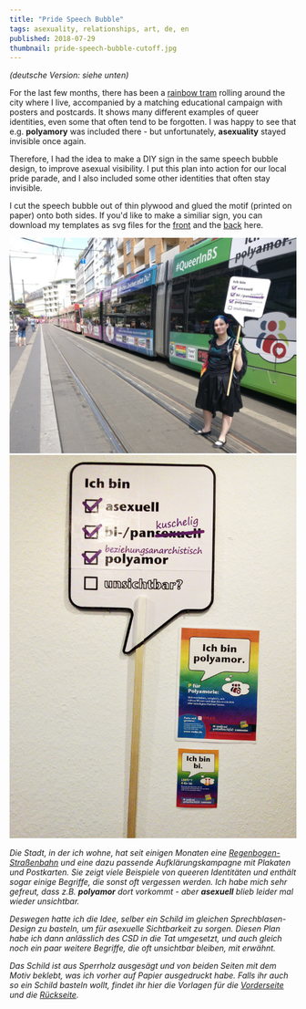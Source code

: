 ```yaml
---
title: "Pride Speech Bubble"
tags: asexuality, relationships, art, de, en
published: 2018-07-29
thumbnail: pride-speech-bubble-cutoff.jpg
---
```


*(deutsche Version: siehe unten)*

For the last few months, there has been a [rainbow tram](http://blog.vsebs.de/abfahren) rolling around the city where I live, accompanied by a matching educational campaign with posters and postcards. It shows many different examples of queer identities, even some that often tend to be forgotten. I was happy to see that e.g. **polyamory** was included there - but unfortunately, **asexuality** stayed invisible once again.

Therefore, I had the idea to make a DIY sign in the same speech bubble design, to improve asexual visibility. I put this plan into action for our local pride parade, and I also included some other identities that often stay invisible.

I cut the speech bubble out of thin plywood and glued the motif (printed on paper) onto both sides. If you'd like to make a similiar sign, you can download my templates as svg files for the [front](pride-speech-bubble-front.svg) and the [back](pride-speech-bubble-back.svg) here.

![photo of me standing in front of the rainbow tram with my sign](speech-bubble-tram.jpg)
![photo of my sign hanging on the wall next to some posters from the campaign](pride-speech-bubble.jpg)

*Die Stadt, in der ich wohne, hat seit einigen Monaten eine [Regenbogen-Straßenbahn](http://blog.vsebs.de/abfahren/) und eine dazu passende Aufklärungskampagne mit Plakaten und Postkarten. Sie zeigt viele Beispiele von queeren Identitäten und enthält sogar einige Begriffe, die sonst oft vergessen werden. Ich habe mich sehr gefreut, dass z.B. **polyamor** dort vorkommt - aber **asexuell** blieb leider mal wieder unsichtbar.*

*Deswegen hatte ich die Idee, selber ein Schild im gleichen Sprechblasen-Design zu basteln, um für asexuelle Sichtbarkeit zu sorgen. Diesen Plan habe ich dann anlässlich des CSD in die Tat umgesetzt, und auch gleich noch ein paar weitere Begriffe, die oft unsichtbar bleiben, mit erwähnt.*

*Das Schild ist aus Sperrholz ausgesägt und von beiden Seiten mit dem Motiv beklebt, was ich vorher auf Papier ausgedruckt habe. Falls ihr auch so ein Schild basteln wollt, findet ihr hier die Vorlagen für die [Vorderseite](pride-speech-bubble-front.svg) und die [Rückseite](pride-speech-bubble-back.svg).*
